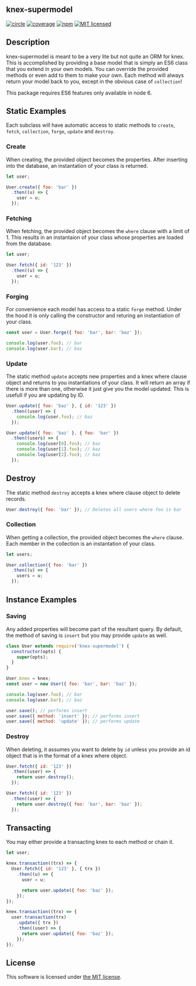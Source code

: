 ## knex-supermodel

[![circle](https://circleci.com/gh/mathewdgardner/knex-supermodel.svg?style=svg)](https://circleci.com/gh/mathewdgardner/knex-supermodel)
[![coverage](https://coveralls.io/repos/github/mathewdgardner/knex-supermodel/badge.svg?branch=master)](https://coveralls.io/github/mathewdgardner/knex-supermodel?branch=master)
[![npm](https://img.shields.io/npm/v/knex-supermodel.svg?maxAge=2592000)](https://www.npmjs.com/package/knex-supermodel)
[![MIT licensed](https://img.shields.io/badge/license-MIT-blue.svg)](https://raw.githubusercontent.com/mathewdgardner/knex-supermodel/master/LICENSE)

## Description

knex-supermodel is meant to be a very lite but not quite an ORM for knex. This is accomplished by providing a base model that is simply an ES6 class that you extend in your own models. You can override the provided methods or even add to them to make your own. Each method will always return your model back to you, except in the obvious case of `collection`!

This package requires ES6 features only available in node 6.

## Static Examples

Each subclass will have automatic access to static methods to `create`, `fetch`, `collection`, `forge`, `update` and `destroy`.

### Create

When creating, the provided object becomes the properties. After inserting into the database, an instantation of your class is returned.

```javascript
let user;

User.create({ foo: 'bar' })
  .then((u) => {
    user = u;
  });
```

### Fetching

When fetching, the provided object becomes the `where` clause with a limit of 1. This results in an instantaion of your class whose properties are loaded from the database.

```javascript
let user;

User.fetch({ id: '123' })
  .then((u) => {
    user = u;
  });
```

### Forging

For convenience each model has access to a static `forge` method. Under the hood it is only calling the constructor and returing an instantiation of your class.

```javascript
const user = User.forge({ foo: 'bar', bar: 'baz' });

console.log(user.foo); // bar
console.log(user.bar); // baz
```

### Update

The static method `update` accepts new properties and a knex where clause object and returns to you instantiations of your class. It will return an array if there is more than one, otherwise it just give you the model updated. This is usefull if you are updating by ID.

```javascript
User.update({ foo: 'baz' }, { id: '123' })
  .then((user) => {
    console.log(user.foo); // baz
  });

User.update({ foo: 'baz' }, { foo: 'bar' })
  .then((users) => {
    console.log(user[0].foo); // baz
    console.log(user[1].foo); // baz
    console.log(user[2].foo); // baz
  });
```

## Destroy

The static method `destroy` accepts a knex where clause object to delete records.

```javascript
User.destroy({ foo: 'bar' }); // Deletes all users where foo is bar
```

### Collection

When getting a collection, the provided object becomes the `where` clause. Each member in the collection is an instantation of your class.

```javascript
let users;

User.collection({ foo: 'bar' })
  .then((u) => {
    users = u;
  });
```

## Instance Examples

### Saving

Any added properties will become part of the resultant query. By default, the method of saving is `insert` but you may provide `update` as well.

```javascript
class User extends require('knex-supermodel') {
  constructor(opts) {
    super(opts);
  }
}

User.knex = knex;
const user = new User({ foo: 'bar', bar: 'baz' });

console.log(user.foo); // bar
console.log(user.bar); // baz

user.save(); // performs insert
user.save({ method: 'insert' }); // performs insert
user.save({ method: 'update' }); // performs update
```

### Destroy

When deleting, it assumes you want to delete by `id` unless you provide an id object that is in the format of a knex where object.

```javascript
User.fetch({ id: '123' })
  .then((user) => {
    return user.destroy();
  });

User.fetch({ id: '123' })
  .then((user) => {
    return user.destroy({ foo: 'bar', bar: 'baz' });
  });
```

## Transacting

You may either provide a transacting knex to each method or chain it.

```javascript
let user;

knex.transaction((trx) => {
  User.fetch({ id: '123' }, { trx })
    .then((u) => {
      user = u;

      return user.update({ foo: 'baz' });
    });
});

knex.transaction((trx) => {
  user.transaction(trx)
    .update({ trx })
    .then((user) => {
      return user.update({ foo: 'baz' });
    });
});
```

## License

This software is licensed under [the MIT license](LICENSE.md).
